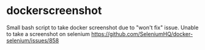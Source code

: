 # dockerscreenshot
Small bash script to take docker screenshot due to "won't fix" issue.
Unable to take a screenshot on selenium
https://github.com/SeleniumHQ/docker-selenium/issues/858
